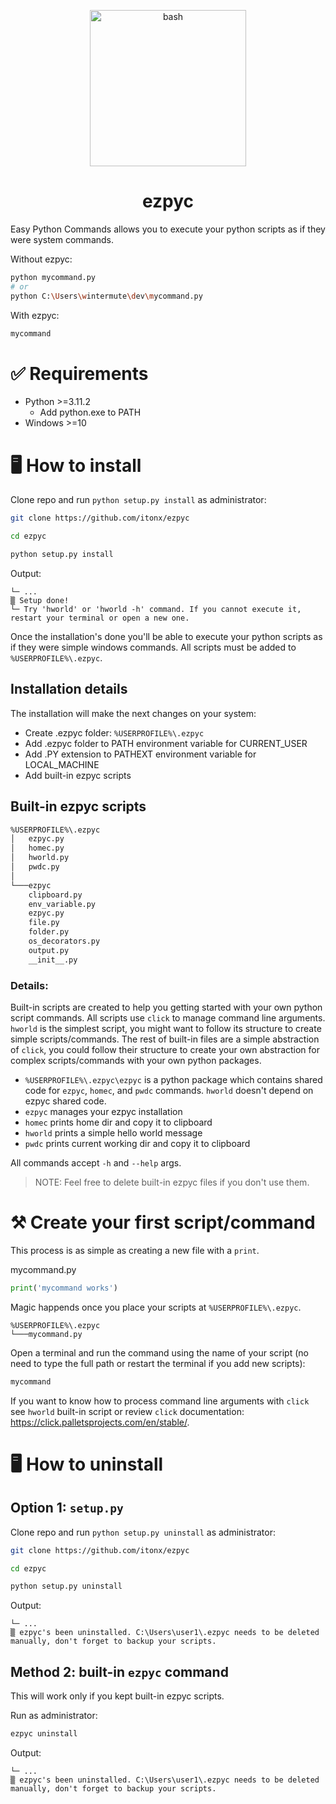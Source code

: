 <p align="center">
  <img width="250px" src="https://raw.githubusercontent.com/marwin1991/profile-technology-icons/refs/heads/main/icons/bash.png" alt="bash" title="bash"/>
</p>

# <div align="center">ezpyc</div>

Easy Python Commands allows you to execute your python scripts as if they were system commands.

Without ezpyc:

```bash
python mycommand.py
# or
python C:\Users\wintermute\dev\mycommand.py
```

With ezpyc:

```bash
mycommand
```

# ✅ Requirements

- Python >=3.11.2
  - Add python.exe to PATH
- Windows >=10

# 🖥️ How to install

Clone repo and run `python setup.py install` as administrator:

```bash
git clone https://github.com/itonx/ezpyc
```

```bash
cd ezpyc
```

```bash
python setup.py install
```

Output:

```
└─ ...
▒ Setup done!
└─ Try 'hworld' or 'hworld -h' command. If you cannot execute it, restart your terminal or open a new one.
```

Once the installation's done you'll be able to execute your python scripts as if they were simple windows commands. All scripts must be added to `%USERPROFILE%\.ezpyc`.

## Installation details

The installation will make the next changes on your system:

- Create .ezpyc folder: `%USERPROFILE%\.ezpyc`
- Add .ezpyc folder to PATH environment variable for CURRENT_USER
- Add .PY extension to PATHEXT environment variable for LOCAL_MACHINE
- Add built-in ezpyc scripts

## Built-in ezpyc scripts

```bash
%USERPROFILE%\.ezpyc
│   ezpyc.py
│   homec.py
│   hworld.py
│   pwdc.py
│
└───ezpyc
    clipboard.py
    env_variable.py
    ezpyc.py
    file.py
    folder.py
    os_decorators.py
    output.py
    __init__.py
```

### Details:

Built-in scripts are created to help you getting started with your own python script commands. All scripts use `click` to manage command line arguments. `hworld` is the simplest script, you might want to follow its structure to create simple scripts/commands. The rest of built-in files are a simple abstraction of `click`, you could follow their structure to create your own abstraction for complex scripts/commands with your own python packages.

- `%USERPROFILE%\.ezpyc\ezpyc` is a python package which contains shared code for `ezpyc`, `homec`, and `pwdc` commands. `hworld` doesn't depend on ezpyc shared code.
- `ezpyc` manages your ezpyc installation
- `homec` prints home dir and copy it to clipboard
- `hworld` prints a simple hello world message
- `pwdc` prints current working dir and copy it to clipboard

All commands accept `-h` and `--help` args.

> NOTE: Feel free to delete built-in ezpyc files if you don't use them.

# ⚒️ Create your first script/command

This process is as simple as creating a new file with a `print`.

mycommand.py

```python
print('mycommand works')
```

Magic happends once you place your scripts at `%USERPROFILE%\.ezpyc`.

```
%USERPROFILE%\.ezpyc
└───mycommand.py
```

Open a terminal and run the command using the name of your script (no need to type the full path or restart the terminal if you add new scripts):

```bash
mycommand
```

If you want to know how to process command line arguments with `click` see `hworld` built-in script or review `click` documentation: https://click.palletsprojects.com/en/stable/.

# 🖥️ How to uninstall

## Option 1: `setup.py`

Clone repo and run `python setup.py uninstall` as administrator:

```bash
git clone https://github.com/itonx/ezpyc
```

```bash
cd ezpyc
```

```bash
python setup.py uninstall
```

Output:

```
└─ ...
▒ ezpyc's been uninstalled. C:\Users\user1\.ezpyc needs to be deleted manually, don't forget to backup your scripts.
```

## Method 2: built-in `ezpyc` command

This will work only if you kept built-in ezpyc scripts.

Run as administrator:

```bash
ezpyc uninstall
```

Output:

```
└─ ...
▒ ezpyc's been uninstalled. C:\Users\user1\.ezpyc needs to be deleted manually, don't forget to backup your scripts.
```
